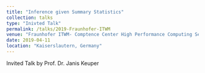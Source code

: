 ```yaml
---
title: "Inference given Summary Statistics"
collection: talks
type: "Inivted Talk"
permalink: /talks/2019-Fraunhofer-ITWM
venue: "Fraunhofer ITWM- Comptence Center High Performance Computing Seminar"
date: 2019-04-11
location: "Kaiserslautern, Germany"
---
```


Invited Talk by Prof. Dr. Janis Keuper

